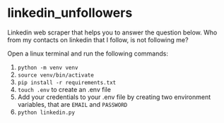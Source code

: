 # linkedin_unfollowers
Linkedin web scraper that helps you to answer the question below.
Who from my contacts on linkedin that I follow, is not following me?

Open a linux terminal and run the following commands:

1. `python -m venv venv`
2. `source venv/bin/activate`
3. `pip install -r requirements.txt`
4. `touch .env` to create an .env file
5. Add your credentials to your .env file by creating two environment variables, that are `EMAIL` and `PASSWORD`
6. `python linkedin.py`
